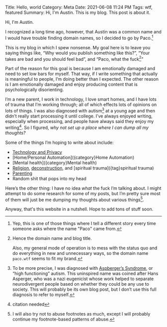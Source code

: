 Title: Hello, world
Category: Meta
Date: 2021-06-08 11:24 PM
Tags: wtf, featured
Summary:
    Hi, I'm Austin. This is my blog. This post is about it.

Hi, I'm Austin. 

I recognized a long time ago, however, that Austin was a common name and I would have trouble finding domain names, so I decided to go by Paco.[^1]

This is my blog in which I spew nonsense. My goal here is to leave you saying things like, “Why would you publish something like this?”, “Your takes are bad and you should feel bad”, and “Paco, what the fuck[^2]”

Part of the reason for this goal is because I am emotionally damaged and need to set low bars for myself. That way, if I write something that actually is meaningful to people, I’m doing better than I expected. The other reason is I am emotionally damaged and enjoy producing content that is psychologically disorienting.

I’m a new parent, I work in technology, I love smart homes, and I have lots of trauma that I’m working through; all of which effects lots of opinions on lots of things. I was also diagnosed with autism[^3] at a young age and then didn’t really start processing it until college. I’ve always enjoyed writing, especially when processing, and people have always said they enjoy my writing[^4]. So I figured, *why not set up a place where I can dump all my thoughts?*

Some of the things I’m hoping to write about include:

  - [Technology and Privacy]({category}Privacy)
  - [Home/Personal Automation]({category}Home Automation)
  - [Mental health]({category}Mental health)
  - [Religion]({category}Religion), [deconstruction]({tag}deconstruction), and [spiritual trauma]({tag}spiritual trauma)
  - [Parenting]({category}Parenting)
  - Random shit that pops into my head
  
Here’s the other thing: I have no idea *what* the fuck I’m talking about. I might attempt to do some research for some of my posts, but I’m pretty sure most of them will just be me dumping my thoughts about various things[^5].

Anyway, that's this website in a nutshell. Hope to add tons of stuff soon. 

[^1]:
    Yep, this is one of those things where I tell a different story every time someone asks where the name "Paco" came from.
    
[^2]:
    Hence the domain name and blog title.
    
    Also, my general mode of operation is to mess with the status quo and do everything in new and unnecessary ways, so the domain name `paco.wtf` seems to fit my brand.
    
[^3]:
    To be more precise, I was diagnosed with [Aspberger’s Syndrome](https://en.wikipedia.org/wiki/Asperger_syndrome), or “high functioning” autism. This uninspired name was coined after Hans Asperger, who was a nazi eugenicist whose work helped to separate neurodivergent people based on whether they could be any use to society. This will probably be its own blog post, but I don’t use this full diagnosis to refer to myself.
    
[^4]: citation needed

[^5]: I will also try not to abuse footnotes as much, except I will probably continue my footnote-based patterns of abuse.